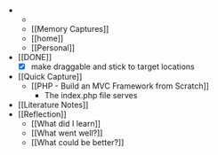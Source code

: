 - 
    - 
    - [[Memory Captures]]
    - [[home]]
    - [[Personal]]
- [[DONE]]
    - [x] make draggable and stick to target locations
- [[Quick Capture]]
    - [[PHP - Build an MVC Framework from Scratch]]
        - The index.php file serves 
- [[Literature Notes]]
- [[Reflection]]
    - [[What did I learn]]
    - [[What went well?]]
    - [[What could be better?]]
